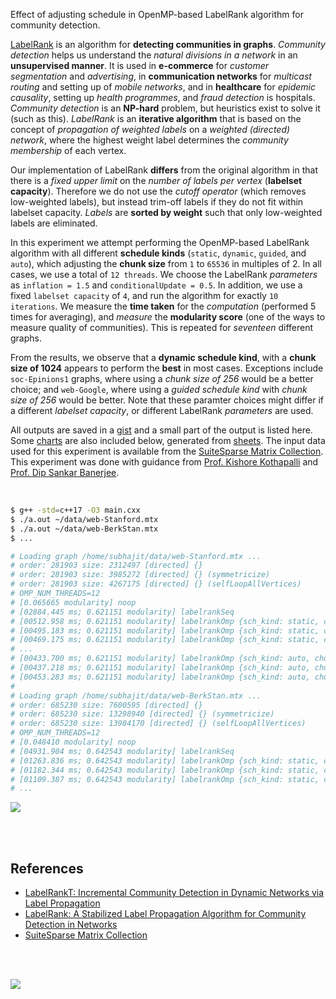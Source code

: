 Effect of adjusting schedule in OpenMP-based LabelRank algorithm for community
detection.

[LabelRank] is an algorithm for **detecting communities in graphs**. *Community*
*detection* helps us understand the *natural divisions in a network* in an
**unsupervised manner**. It is used in **e-commerce** for *customer*
*segmentation* and *advertising*, in **communication networks** for *multicast*
*routing* and setting up of *mobile networks*, and in **healthcare** for
*epidemic causality*, setting up *health programmes*, and *fraud detection* is
hospitals. *Community detection* is an **NP-hard** problem, but heuristics exist
to solve it (such as this). *LabelRank* is an **iterative algorithm** that is
based on the concept of *propagation of weighted labels* on a *weighted*
*(directed) network*, where the highest weight label determines the *community*
*membership* of each vertex.

Our implementation of LabelRank **differs** from the original algorithm in that
there is a *fixed upper limit* on the *number of labels per vertex* (**labelset**
**capacity**). Therefore we do not use the *cutoff operator* (which removes
low-weighted labels), but instead trim-off labels if they do not fit within
labelset capacity. *Labels* are **sorted by weight** such that only low-weighted
labels are eliminated.

In this experiment we attempt performing the OpenMP-based LabelRank algorithm
with all different **schedule kinds** (`static`, `dynamic`, `guided`, and
`auto`), which adjusting the **chunk size** from `1` to `65536` in multiples of
2. In all cases, we use a total of `12 threads`. We choose the LabelRank
*parameters* as `inflation = 1.5` and `conditionalUpdate = 0.5`. In addition, we
use a fixed `labelset capacity` of `4`, and run the algorithm for exactly
`10 iterations`. We measure the **time taken** for the *computation* (performed 5
times for averaging), and *measure* the **modularity score** (one of the ways to
measure quality of communities). This is repeated for *seventeen* different
graphs.

From the results, we observe that a **dynamic schedule kind**, with a **chunk**
**size of 1024** appears to perform the **best** in most cases. Exceptions include
`soc-Epinions1` graphs, where using a *chunk size of 256* would be a better
choice; and `web-Google`, where using a *guided schedule kind* with *chunk size*
*of 256* would be better. Note that these paramter choices might differ if a
different *labelset capacity*, or different LabelRank *parameters* are used.

All outputs are saved in a [gist] and a small part of the output is listed here.
Some [charts] are also included below, generated from [sheets]. The input data
used for this experiment is available from the [SuiteSparse Matrix Collection].
This experiment was done with guidance from [Prof. Kishore Kothapalli] and
[Prof. Dip Sankar Banerjee].

<br>

```bash
$ g++ -std=c++17 -O3 main.cxx
$ ./a.out ~/data/web-Stanford.mtx
$ ./a.out ~/data/web-BerkStan.mtx
$ ...

# Loading graph /home/subhajit/data/web-Stanford.mtx ...
# order: 281903 size: 2312497 [directed] {}
# order: 281903 size: 3985272 [directed] {} (symmetricize)
# order: 281903 size: 4267175 [directed] {} (selfLoopAllVertices)
# OMP_NUM_THREADS=12
# [0.065665 modularity] noop
# [02884.445 ms; 0.621151 modularity] labelrankSeq
# [00512.958 ms; 0.621151 modularity] labelrankOmp {sch_kind: static, chunk_size: 1}
# [00495.183 ms; 0.621151 modularity] labelrankOmp {sch_kind: static, chunk_size: 2}
# [00469.175 ms; 0.621151 modularity] labelrankOmp {sch_kind: static, chunk_size: 4}
# ...
# [00433.700 ms; 0.621151 modularity] labelrankOmp {sch_kind: auto, chunk_size: 16384}
# [00437.218 ms; 0.621151 modularity] labelrankOmp {sch_kind: auto, chunk_size: 32768}
# [00453.283 ms; 0.621151 modularity] labelrankOmp {sch_kind: auto, chunk_size: 65536}
#
# Loading graph /home/subhajit/data/web-BerkStan.mtx ...
# order: 685230 size: 7600595 [directed] {}
# order: 685230 size: 13298940 [directed] {} (symmetricize)
# order: 685230 size: 13984170 [directed] {} (selfLoopAllVertices)
# OMP_NUM_THREADS=12
# [0.048410 modularity] noop
# [04931.904 ms; 0.642543 modularity] labelrankSeq
# [01263.836 ms; 0.642543 modularity] labelrankOmp {sch_kind: static, chunk_size: 1}
# [01182.344 ms; 0.642543 modularity] labelrankOmp {sch_kind: static, chunk_size: 2}
# [01109.387 ms; 0.642543 modularity] labelrankOmp {sch_kind: static, chunk_size: 4}
# ...
```

[![](https://i.imgur.com/cjlysbl.png)][sheetp]

<br>
<br>


## References

- [LabelRankT: Incremental Community Detection in Dynamic Networks via Label Propagation](https://arxiv.org/abs/1305.2006)
- [LabelRank: A Stabilized Label Propagation Algorithm for Community Detection in Networks](https://arxiv.org/abs/1303.0868)
- [SuiteSparse Matrix Collection]

<br>
<br>

[![](https://i.imgur.com/IweIQy2.jpg)](https://www.youtube.com/watch?v=5TtY3Wuet58)<br>


[Prof. Dip Sankar Banerjee]: https://sites.google.com/site/dipsankarban/
[Prof. Kishore Kothapalli]: https://faculty.iiit.ac.in/~kkishore/
[SuiteSparse Matrix Collection]: https://sparse.tamu.edu
[LabelRank]: https://arxiv.org/abs/1303.0868
[gist]: https://gist.github.com/wolfram77/67e45060f011e72ea4bc8cb4e8db893b
[charts]: https://imgur.com/a/VQVLJgq
[sheets]: https://docs.google.com/spreadsheets/d/17jyI_kXEQXRpk6L3lXJw054xAIPPOJ25EG1ZvdrNFXw/edit?usp=sharing
[sheetp]: https://docs.google.com/spreadsheets/d/e/2PACX-1vQ_XHjLT5Zxc5TI7M2te4ypmxU02kh8SzDzPIwfI6mrmrylPxpqPRpPFp0nWz9BI3jABn0WUc-LAeZ0/pubhtml

